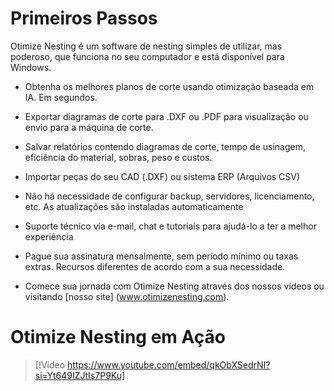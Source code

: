 ﻿# Primeiros Passos

Otimize Nesting é um software de nesting simples de utilizar, mas poderoso, que funciona no seu computador e está disponível para Windows.

* Obtenha os melhores planos de corte usando otimização baseada em IA. Em segundos.

* Exportar diagramas de corte para .DXF ou .PDF para visualização ou envio para a máquina de corte.

* Salvar relatórios contendo diagramas de corte, tempo de usinagem, eficiência do material, sobras, peso e custos.

* Importar peças do seu CAD (.DXF) ou sistema ERP (Arquivos CSV)

* Não há necessidade de configurar backup, servidores, licenciamento, etc. As atualizações são instaladas automaticamente

* Suporte técnico via e-mail, chat e tutoriais para ajudá-lo a ter a melhor experiência

* Pague sua assinatura mensalmente, sem período mínimo ou taxas extras. Recursos diferentes de acordo com a sua necessidade.

* Comece sua jornada com Otimize Nesting através dos nossos vídeos ou visitando [nosso site] (www.otimizenesting.com).

# Otimize Nesting em Ação

> [!Video https://www.youtube.com/embed/qkObXSedrNI?si=Yt649IZJtIs7P9Ku]
